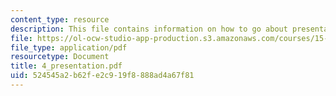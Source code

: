 ```yaml
---
content_type: resource
description: This file contains information on how to go about presentation.
file: https://ol-ocw-studio-app-production.s3.amazonaws.com/courses/15-568a-practical-information-technology-management-spring-2005/524545a2b62fe2c919f8888ad4a67f81_4_presentation.pdf
file_type: application/pdf
resourcetype: Document
title: 4_presentation.pdf
uid: 524545a2-b62f-e2c9-19f8-888ad4a67f81
---
```


